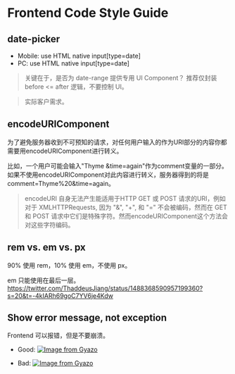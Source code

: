 # Frontend Code Style Guide

## date-picker

* Mobile: use HTML native input[type=date]
* PC: use HTML native input[type=date]

> 关键在于，是否为 date-range 提供专用 UI Component？
> 推荐仅封装 before <= after 逻辑，不要控制 UI。

> 实际客户需求。

## encodeURIComponent

为了避免服务器收到不可预知的请求，对任何用户输入的作为URI部分的内容你都需要用encodeURIComponent进行转义。

比如，一个用户可能会输入"Thyme &time=again"作为comment变量的一部分。
如果不使用encodeURIComponent对此内容进行转义，服务器得到的将是comment=Thyme%20&time=again。

> encodeURI 自身无法产生能适用于HTTP GET 或 POST 请求的URI，例如对于 XMLHTTPRequests, 因为 "&", "+", 和 "=" 不会被编码，然而在 GET 和 POST 请求中它们是特殊字符。然而encodeURIComponent这个方法会对这些字符编码。

## rem vs. em vs. px

90% 使用 rem，10% 使用 em，不使用 px。

em 只能使用在最后一层。
https://twitter.com/ThaddeusJiang/status/1488368590957199360?s=20&t=-4kIARh69goC7YV6je4Kdw

## Show error message, not exception

Frontend 可以报错，但是不要崩溃。

- Good: [![Image from Gyazo](https://i.gyazo.com/50047913c88f18b27aed9d7ea975916e.jpg)](https://gyazo.com/50047913c88f18b27aed9d7ea975916e)

- Bad: [![Image from Gyazo](https://i.gyazo.com/389208f243d89b7327a79ded4ddb5e39.jpg)](https://gyazo.com/389208f243d89b7327a79ded4ddb5e39)